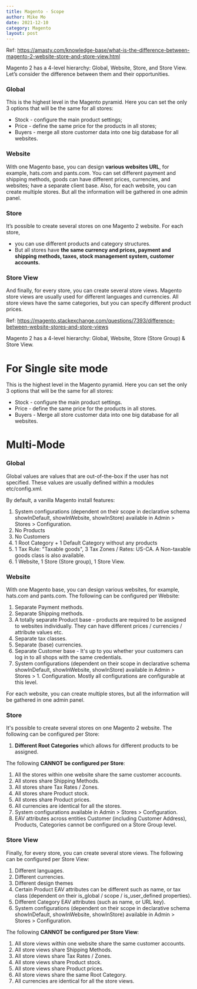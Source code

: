 ```yaml
---
title: Magento - Scope
author: Mike Mo
date: 2021-12-10
category: Magento
layout: post
---
```

Ref: https://amasty.com/knowledge-base/what-is-the-difference-between-magento-2-website-store-and-store-view.html 

Magento 2 has a 4-level hierarchy: Global, Website, Store, and Store View. Let’s consider the difference between them and their opportunities.

### Global
This is the highest level in the Magento pyramid. Here you can set the only 3 options that will be the same for all stores:

- Stock - configure the main product settings;
- Price - define the same price for the products in all stores;
- Buyers - merge all store customer data into one big database for all websites.

### Website
With one Magento base, you can design <strong>various websites URL</strong>, for example, hats.com and pants.com. You can set different payment and shipping methods, goods can have different prices, currencies, and websites; have a separate client base. Also, for each website, you can create multiple stores. But all the information will be gathered in one admin panel.

### Store
It’s possible to create several stores on one Magento 2 website. 
For each store, 
- you can use different products and category structures. 
- But all stores have <strong>the same currency and prices, payment and shipping methods, taxes, stock management system, customer accounts.</strong>

### Store View
And finally, for every store, you can create several store views. Magento store views are usually used for different languages and currencies. All store views have the same categories, but you can specify different product prices. 


Ref: https://magento.stackexchange.com/questions/7393/difference-between-website-stores-and-store-views

Magento 2 has a 4-level hierarchy: Global, Website, Store (Store Group) & Store View.

# For Single site mode
This is the highest level in the Magento pyramid. Here you can set the only 3 options that will be the same for all stores:

- Stock - configure the main product settings.
- Price - define the same price for the products in all stores.
- Buyers - Merge all store customer data into one big database for all websites.

# Multi-Mode
### Global
Global values are values that are out-of-the-box if the user has not specified. These values are usually defined within a modules etc/config.xml.

By default, a vanilla Magento install features:

1. System configurations (dependent on their scope in declarative schema showInDefault, showInWebsite, showInStore) available in Admin > Stores > Configuration.
1. No Products
1. No Customers
1. 1 Root Category + 1 Default Category without any products
1. 1 Tax Rule: "Taxable goods", 3 Tax Zones / Rates: US-CA. A Non-taxable goods class is also available.
1. 1 Website, 1 Store (Store group), 1 Store View.

### Website
With one Magento base, you can design various websites, for example, hats.com and pants.com. The following can be configured per Website:

1. Separate Payment methods.
1. Separate Shipping methods.
1. A totally separate Product base - products are required to be assigned to websites individually. They can have different prices / currencies / attribute values etc.
1. Separate tax classes.
1. Separate (base) currencies.
1. Separate Customer base - It's up to you whether your customers can log in to all shops with the same credentials.
1. System configurations (dependent on their scope in declarative schema showInDefault, showInWebsite, showInStore) available in Admin > Stores > 1. Configuration. Mostly all configurations are configurable at this level.

For each website, you can create multiple stores, but all the information will be gathered in one admin panel.

### Store
It's possible to create several stores on one Magento 2 website. The following can be configured per Store:

1. <strong>Different Root Categories</strong> which allows for different products to be assigned.

The following <strong>CANNOT be configured per Store</strong>:

1. All the stores within one website share the same customer accounts.
1. All stores share Shipping Methods.
1. All stores share Tax Rates / Zones.
1. All stores share Product stock.
1. All stores share Product prices.
1. All currencies are identical for all the stores.
1. System configurations available in Admin > Stores > Configuration.
1. EAV attributes across entities Customer (including Customer Address), Products, Categories cannot be configured on a Store Group level.

### Store View
Finally, for every store, you can create several store views. The following can be configured per Store View:

1. Different languages.
1. Different currencies.
1. Different design themes
1. Certain Product EAV attributes can be different such as name, or tax class (dependent on their is_global / scope / is_user_defined properties).
1. Different Category EAV attributes (such as name, or URL key).
1. System configurations (dependent on their scope in declarative schema showInDefault, showInWebsite, showInStore) available in Admin > Stores > Configuration.

The following <strong>CANNOT be configured per Store View</strong>:

1. All store views within one website share the same customer accounts.
1. All store views share Shipping Methods.
1. All store views share Tax Rates / Zones.
1. All store views share Product stock.
1. All store views share Product prices.
1. All store views share the same Root Category.
1. All currencies are identical for all the store views.